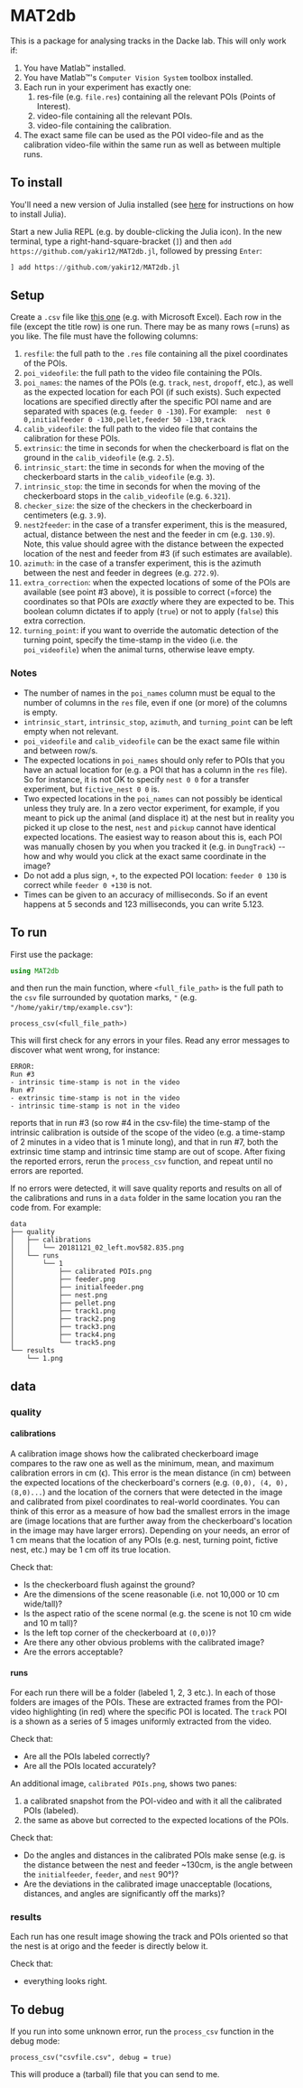 # MAT2db

This is a package for analysing tracks in the Dacke lab. This will only work if:
1. You have Matlab™ installed.
2. You have Matlab™'s `Computer Vision System` toolbox installed.
3. Each run in your experiment has exactly one:
    1. res-file (e.g. `file.res`) containing all the relevant POIs (Points of Interest).
    2. video-file containing all the relevant POIs.
    3. video-file containing the calibration.
4. The exact same file can be used as the POI video-file and as the calibration video-file within the same run as well as between multiple runs.

## To install
You'll need a new version of Julia installed (see [here](https://julialang.org/downloads/) for instructions on how to install Julia).

Start a new Julia REPL (e.g. by double-clicking the Julia icon). In the new terminal, type a right-hand-square-bracket (`]`) and then `add https://github.com/yakir12/MAT2db.jl`, followed by pressing `Enter`:
```julia
] add https://github.com/yakir12/MAT2db.jl
```

## Setup
Create a `.csv` file like [this one](/example/example.csv) (e.g. with Microsoft Excel). Each row in the file (except the title row) is one run. There may be as many rows (=runs) as you like. The file must have the following columns:
1. `resfile`: the full path to the `.res` file containing all the pixel coordinates of the POIs.
2. `poi_videofile`: the full path to the video file containing the POIs.
3. `poi_names`: the names of the POIs (e.g. `track`, `nest`, `dropoff`, etc.), as well as the expected location for each POI (if such exists). Such expected locations are specified directly after the specific POI name and are separated with spaces (e.g. `feeder 0 -130`). For example:
   `nest 0 0,initialfeeder 0 -130,pellet,feeder 50 -130,track`
4. `calib_videofile`: the full path to the video file that contains the calibration for these POIs.
5. `extrinsic`: the time in seconds for when the checkerboard is flat on the ground in the `calib_videofile` (e.g. `2.5`).
6. `intrinsic_start`: the time in seconds for when the moving of the checkerboard starts in the `calib_videofile` (e.g. `3`).
7. `intrinsic_stop`: the time in seconds for when the moving of the checkerboard stops in the `calib_videofile` (e.g. `6.321`).
8. `checker_size`: the size of the checkers in the checkerboard in centimeters (e.g. `3.9`).
9. `nest2feeder`: in the case of a transfer experiment, this is the measured, actual, distance between the nest and the feeder in cm (e.g. `130.9`). Note, this value should agree with the distance between the expected location of the nest and feeder from #3 (if such estimates are available). 
10. `azimuth`: in the case of a transfer experiment, this is the azimuth between the nest and feeder in degrees (e.g. `272.9`).
11. `extra_correction`: when the expected locations of some of the POIs are available (see point #3 above), it is possible to correct (=force) the coordinates so that POIs are *exactly* where they are expected to be. This boolean column dictates if to apply (`true`) or not to apply (`false`) this extra correction.
12. `turning_point`: if you want to override the automatic detection of the turning point, specify the time-stamp in the video (i.e. the `poi_videofile`) when the animal turns, otherwise leave empty.

### Notes
- The number of names in the `poi_names` column must be equal to the number of columns in the `res` file, even if one (or more) of the columns is empty.
- `intrinsic_start`, `intrinsic_stop`, `azimuth`, and `turning_point` can be left empty when not relevant.
- `poi_videofile` and `calib_videofile` can be the exact same file within and between row/s. 
- The expected locations in `poi_names` should only refer to POIs that you have an actual location for (e.g. a POI that has a column in the `res` file). So for instance, it is not OK to specify `nest 0 0` for a transfer experiment, but `fictive_nest 0 0` is.
- Two expected locations in the `poi_names` can not possibly be identical unless they truly are. In a zero vector experiment, for example, if you meant to pick up the animal (and displace it) at the nest but in reality you picked it up close to the nest, `nest` and `pickup` cannot have identical expected locations. The easiest way to reason about this is, each POI was manually chosen by you when you tracked it (e.g. in `DungTrack`) -- how and why would you click at the exact same coordinate in the image?
- Do not add a plus sign, `+`, to the expected POI location: `feeder 0 130` is correct while `feeder 0 +130` is not. 
- Times can be given to an accuracy of milliseconds. So if an event happens at 5 seconds and 123 milliseconds, you can write 5.123.


## To run
First use the package:
```julia
using MAT2db
```
and then run the main function, where `<full_file_path>` is the full path to the `csv` file surrounded by quotation marks, `"` (e.g. `"/home/yakir/tmp/example.csv"`):
```
process_csv(<full_file_path>)
```

This will first check for any errors in your files. Read any error messages to discover what went wrong, for instance:
```
ERROR: 
Run #3
- intrinsic time-stamp is not in the video
Run #7
- extrinsic time-stamp is not in the video
- intrinsic time-stamp is not in the video
```
reports that in run #3 (so row #4 in the csv-file) the time-stamp of the intrinsic calibration is outside of the scope of the video (e.g. a time-stamp of 2 minutes in a video that is 1 minute long), and that in run #7, both the extrinsic time stamp and intrinsic time stamp are out of scope. After fixing the reported errors, rerun the `process_csv` function, and repeat until no errors are reported.

If no errors were detected, it will save quality reports and results on all of the calibrations and runs in a `data` folder in the same location you ran the code from. For example:
```
data
├── quality
│   ├── calibrations
│   │   └── 20181121_02_left.mov582.835.png
│   └── runs
│       └── 1
│           ├── calibrated POIs.png
│           ├── feeder.png
│           ├── initialfeeder.png
│           ├── nest.png
│           ├── pellet.png
│           ├── track1.png
│           ├── track2.png
│           ├── track3.png
│           ├── track4.png
│           └── track5.png
└── results
    └── 1.png
```
## data
### quality
#### calibrations
A calibration image shows how the calibrated checkerboard image compares to the raw one as well as the minimum, mean, and maximum calibration errors in cm (ϵ). This error is the mean distance (in cm) between the expected locations of the checkerboard's corners (e.g. `(0,0), (4, 0), (8,0)...`) and the location of the corners that were detected in the image and calibrated from pixel coordinates to real-world coordinates. You can think of this error as a measure of how bad the smallest errors in the image are (image locations that are further away from the checkerboard's location in the image may have larger errors). Depending on your needs, an error of 1 cm means that the location of any POIs (e.g. nest, turning point, fictive nest, etc.) may be 1 cm off its true location.

Check that:
- Is the checkerboard flush against the ground?
- Are the dimensions of the scene reasonable (i.e. not 10,000 or 10 cm wide/tall)?
- Is the aspect ratio of the scene normal (e.g. the scene is not 10 cm wide and 10 m tall)?
- Is the left top corner of the checkerboard at `(0,0)`)?
- Are there any other obvious problems with the calibrated image? 
- Are the errors acceptable?
#### runs
For each run there will be a folder (labeled 1, 2, 3 etc.). In each of those folders are images of the POIs. These are extracted frames from the POI-video highlighting (in red) where the specific POI is located. The `track` POI is a shown as a series of 5 images uniformly extracted from the video.

Check that:
- Are all the POIs labeled correctly?
- Are all the POIs located accurately?

An additional image, `calibrated POIs.png`, shows two panes:
1. a calibrated snapshot from the POI-video and with it all the calibrated POIs (labeled).
2. the same as above but corrected to the expected locations of the POIs.

Check that:
- Do the angles and distances in the calibrated POIs make sense (e.g. is the distance between the nest and feeder ~130cm, is the angle between the `initialfeeder`, `feeder`, and `nest` 90°)?
- Are the deviations in the calibrated image unacceptable (locations, distances, and angles are significantly off the marks)?
### results
Each run has one result image showing the track and POIs oriented so that the nest is at origo and the feeder is directly below it. 

Check that:
- everything looks right.

## To debug
If you run into some unknown error, run the `process_csv` function in the debug mode:
```
process_csv("csvfile.csv", debug = true)
```
This will produce a (tarball) file that you can send to me.
